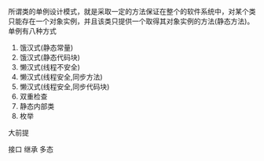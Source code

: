 所谓类的单例设计模式，就是采取一定的方法保证在整个的软件系统中，对某个类只能存在一个对象实例，并且该类只提供一个取得其对象实例的方法(静态方法)。
单例有八种方式
1) 饿汉式(静态常量)
2) 饿汉式(静态代码块)
3) 懒汉式(线程不安全)
4) 懒汉式(线程安全,同步方法)
5) 懒汉式(线程安全,同步代码块)
6) 双重检查
7) 静态内部类
8) 枚举


大前提

接口
继承
多态


